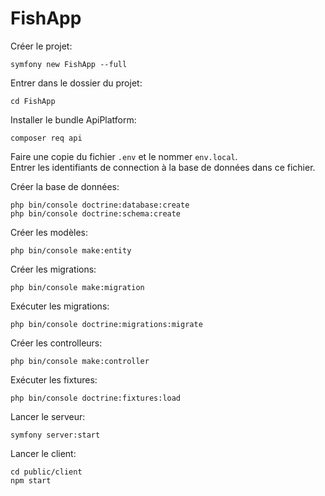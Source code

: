 # FishApp

Créer le projet:

    symfony new FishApp --full

Entrer dans le dossier du projet:

    cd FishApp

Installer le bundle ApiPlatform:

    composer req api

Faire une copie du fichier `.env` et le nommer `env.local`.  
Entrer les identifiants de connection à la base de données dans ce fichier.

Créer la base de données:

    php bin/console doctrine:database:create
    php bin/console doctrine:schema:create

Créer les modèles:

    php bin/console make:entity

Créer les migrations:

    php bin/console make:migration

Exécuter les migrations:

    php bin/console doctrine:migrations:migrate

Créer les controlleurs:

    php bin/console make:controller

Exécuter les fixtures:

    php bin/console doctrine:fixtures:load

Lancer le serveur:

    symfony server:start

Lancer le client:

    cd public/client
    npm start
